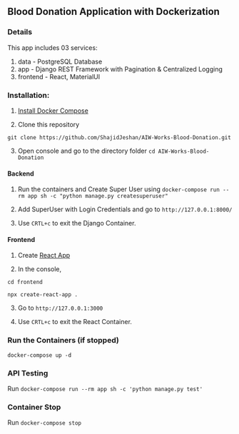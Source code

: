 ## Blood Donation Application with Dockerization

### Details

This app includes 03 services:
1. data - PostgreSQL Database
2. app - Django REST Framework with Pagination & Centralized Logging
3. frontend - React, MaterialUI

### Installation:

1. [Install Docker Compose](https://docs.docker.com/compose/install/)

2. Clone this repository

`git clone https://github.com/ShajidJeshan/AIW-Works-Blood-Donation.git`

3. Open console and go to the directory folder `cd AIW-Works-Blood-Donation`


#### Backend

1. Run the containers and Create Super User using `docker-compose run --rm app sh -c "python manage.py createsuperuser"`

2. Add SuperUser with Login Credentials and go to `http://127.0.0.1:8000/`

3. Use `CRTL+c` to exit the Django Container.


#### Frontend

1. Create [React App](https://github.com/facebook/create-react-app)

2. In the console,

`cd frontend`

`npx create-react-app .`

3. Go to `http://127.0.0.1:3000`

3. Use `CRTL+c` to exit the React Container.

### Run the Containers (if stopped)
`docker-compose up -d`

### API Testing

Run `docker-compose run --rm app sh -c 'python manage.py test'`


### Container Stop

Run `docker-compose stop`
